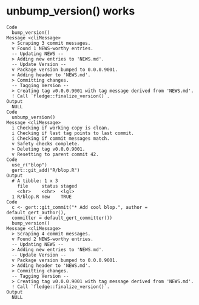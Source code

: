 # unbump_version() works

    Code
      bump_version()
    Message <cliMessage>
      > Scraping 3 commit messages.
      v Found 1 NEWS-worthy entries.
      -- Updating NEWS --
      > Adding new entries to 'NEWS.md'.
      -- Update Version --
      v Package version bumped to 0.0.0.9001.
      > Adding header to 'NEWS.md'.
      > Committing changes.
      -- Tagging Version --
      > Creating tag v0.0.0.9001 with tag message derived from 'NEWS.md'.
      ! Call `fledge::finalize_version()`.
    Output
      NULL
    Code
      unbump_version()
    Message <cliMessage>
      i Checking if working copy is clean.
      i Checking if last tag points to last commit.
      i Checking if commit messages match.
      v Safety checks complete.
      > Deleting tag v0.0.0.9001.
      v Resetting to parent commit 42.
    Code
      use_r("blop")
      gert::git_add("R/blop.R")
    Output
      # A tibble: 1 x 3
        file     status staged
        <chr>    <chr>  <lgl> 
      1 R/blop.R new    TRUE  
    Code
      c <- gert::git_commit("* Add cool blop.", author = default_gert_author(),
      committer = default_gert_committer())
      bump_version()
    Message <cliMessage>
      > Scraping 4 commit messages.
      v Found 2 NEWS-worthy entries.
      -- Updating NEWS --
      > Adding new entries to 'NEWS.md'.
      -- Update Version --
      v Package version bumped to 0.0.0.9001.
      > Adding header to 'NEWS.md'.
      > Committing changes.
      -- Tagging Version --
      > Creating tag v0.0.0.9001 with tag message derived from 'NEWS.md'.
      ! Call `fledge::finalize_version()`.
    Output
      NULL

